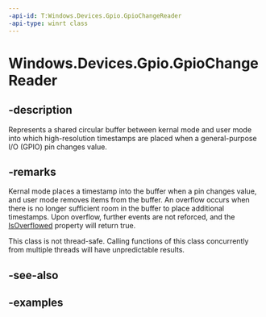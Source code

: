 ```yaml
---
-api-id: T:Windows.Devices.Gpio.GpioChangeReader
-api-type: winrt class
---
```


<!-- Class syntax.
public class GpioChangeReader : IClosable
-->

# Windows.Devices.Gpio.GpioChangeReader

## -description
Represents a shared circular buffer between kernal mode and user mode into which high-resolution timestamps are placed when a general-purpose I/O (GPIO) pin changes value.

## -remarks
Kernal mode places a timestamp into the buffer when a pin changes value, and user mode removes items from the buffer. An overflow occurs when there is no longer sufficient room in the buffer to place additional timestamps. Upon overflow, further events are not reforced, and the [IsOverflowed](gpiochangereader_isoverflowed.md) property will return true.

This class is not thread-safe. Calling functions of this class concurrently from multiple threads will have unpredictable results.

## -see-also

## -examples

